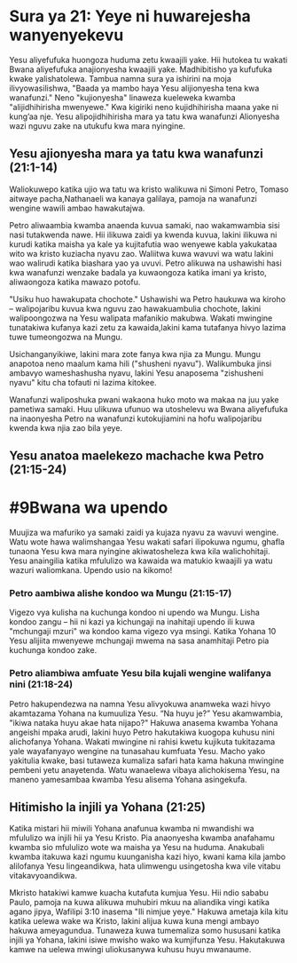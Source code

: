Sura ya 21: Yeye ni huwarejesha wanyenyekevu
============================================

Yesu aliyefufuka huongoza huduma zetu kwaajili yake. Hii hutokea tu wakati Bwana aliyefufuka anajionyesha kwaajili yake. Madhibitisho ya kufufuka kwake yalishatolewa. Tambua namna sura ya ishirini na moja ilivyowasilishwa, "Baada ya mambo haya Yesu alijionyesha tena kwa wanafunzi." Neno "kujionyesha" linaweza kueleweka kwamba "alijidhihirisha mwenyewe." Kwa kigiriki neno kujidhihirisha maana yake ni kung’aa nje. Yesu alipojidhihirisha mara ya tatu kwa wanafunzi Alionyesha wazi nguvu zake na utukufu kwa mara nyingine.

## Yesu ajionyesha mara ya tatu kwa wanafunzi (21:1-14)

Waliokuwepo katika ujio wa tatu wa kristo walikuwa ni Simoni Petro, Tomaso aitwaye pacha,Nathanaeli wa kanaya galilaya, pamoja na wanafunzi wengine wawili ambao hawakutajwa.

Petro aliwaambia kwamba anaenda kuvua samaki, nao wakamwambia sisi nasi tutakwenda nawe. Hii ilikuwa zaidi ya kwenda kuvua, lakini ilikuwa ni kurudi katika maisha ya kale ya kujitafutia wao wenyewe kabla yakukataa wito wa kristo kuziacha nyavu zao. Waliitwa kuwa wavuvi wa watu lakini wao walirudi katika biashara yao ya uvuvi. Petro alikuwa na ushawishi hasi kwa wanafunzi wenzake badala ya kuwaongoza katika imani ya kristo, aliwaongoza katika mawazo potofu.

"Usiku huo hawakupata chochote." Ushawishi wa Petro haukuwa wa kiroho – walipojaribu kuvua kwa nguvu zao hawakuambulia chochote, lakini walipoongozwa na Yesu walipata mafanikio makubwa. Wakati mwingine tunatakiwa kufanya kazi zetu za kawaida,lakini kama tutafanya hivyo lazima tuwe tumeongozwa na Mungu.

Usichanganyikiwe, lakini mara zote fanya kwa njia za Mungu. Mungu anapotoa neno maalum kama hili ("shusheni nyavu"). Walikumbuka jinsi ambavyo wameshashusha nyavu, lakini Yesu anaposema "zishusheni nyavu" kitu cha tofauti ni lazima kitokee.

Wanafunzi waliposhuka pwani wakaona huko moto wa makaa na juu yake pametiwa samaki. Huu ulikuwa ufunuo wa utoshelevu wa Bwana aliyefufuka na inaonyesha Petro na wanafunzi kutokujiamini na hofu walipojaribu kwenda kwa njia zao bila yeye.

## Yesu anatoa maelekezo machache kwa Petro (21:15-24)

\#9Bwana wa upendo
==================

Muujiza wa mafuriko ya samaki zaidi ya kujaza nyavu za wavuvi wengine. Watu wote hawa walimshangaa Yesu wakati safari ilipokuwa ngumu, ghafla tunaona Yesu kwa mara nyingine akiwatosheleza kwa kila walichohitaji. Yesu anaingilia katika mfululizo wa kawaida wa matukio kwaajili ya watu wazuri waliomkana. Upendo usio na kikomo!

### Petro aambiwa alishe kondoo wa Mungu (21:15-17)

Vigezo vya kulisha na kuchunga kondoo ni upendo wa Mungu. Lisha kondoo zangu – hii ni kazi ya kichungaji na inahitaji upendo ili kuwa "mchungaji mzuri" wa kondoo kama vigezo vya msingi. Katika Yohana 10 Yesu alijiita mwenyewe mchungaji mwema na sasa anamhitaji Petro pia kuchunga kondoo zake. 

### Petro aliambiwa amfuate Yesu bila kujali wengine walifanya nini (21:18-24)

Petro hakupendezwa na namna Yesu alivyokuwa anamweka wazi hivyo akamtazama Yohana na kumuuliza Yesu. “Na huyu je?” Yesu akamwambia, "ikiwa nataka huyu akae hata nijapo?" Hakuwa anasema kwamba Yohana angeishi mpaka arudi, lakini huyo Petro hakutakiwa kuogopa kuhusu nini alichofanya Yohana. Wakati mwingine ni rahisi kwetu kujikuta tukitazama yale wayafanyayo wengine na tunasahau kumfuata Yesu. Macho yako yakitulia kwake, basi tutaweza kumaliza safari hata kama hakuna mwingine pembeni yetu anayetenda. Watu wanaelewa vibaya alichokisema Yesu, na maneno yamesambaa kwamba Yesu alisema Yohana asingekufa.

## Hitimisho la injili ya Yohana (21:25)

Katika mistari hii miwili Yohana anafunua kwamba ni mwandishi wa mfululizo wa injili hii ya Yesu Kristo. Pia anaonyesha kwamba anafahamu kwamba sio mfululizo wote wa maisha ya Yesu na huduma. Anakubali kwamba itakuwa kazi ngumu kuunganisha kazi hiyo, kwani kama kila jambo alilofanya Yesu lingeandikwa, hata ulimwengu usingetosha kwa vile vitabu vitakavyoandikwa.

Mkristo hatakiwi kamwe kuacha kutafuta kumjua Yesu. Hii ndio sababu Paulo, pamoja na kuwa alikuwa muhubiri mkuu na aliandika vingi katika agano jipya, Wafilipi 3:10 inasema "Ili nimjue yeye." Hakuwa ametaja kila kitu katika uelewa wake wa Kristo, lakini alijua kuwa kuna mengi ambayo hakuwa ameyagundua. Tunaweza kuwa tumemaliza somo hususani katika injili ya Yohana, lakini isiwe mwisho wako wa kumjifunza Yesu. Hakutakuwa kamwe na uelewa mwingi uliokusanywa kuhusu huyu mwanaume.